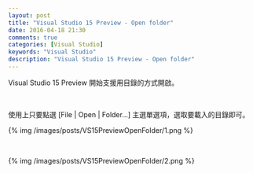 ```yaml
---
layout: post
title: "Visual Studio 15 Preview - Open folder"
date: 2016-04-18 21:30
comments: true
categories: [Visual Studio]
keywords: "Visual Studio"
description: "Visual Studio 15 Preview - Open folder"
---
```


Visual Studio 15 Preview 開始支援用目錄的方式開啟。  

<!-- More -->

<br/>


使用上只要點選 [File | Open | Folder...] 主選單選項，選取要載入的目錄即可。  

{% img /images/posts/VS15PreviewOpenFolder/1.png %}

<br/>


{% img /images/posts/VS15PreviewOpenFolder/2.png %}
